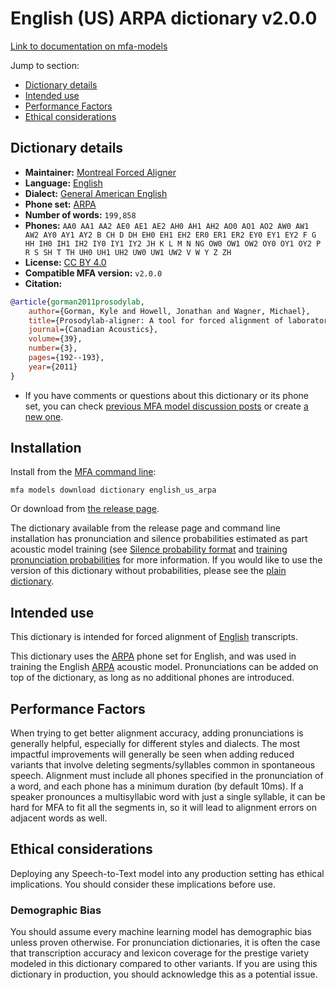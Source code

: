 
# English (US) ARPA dictionary v2.0.0

[Link to documentation on mfa-models](https://mfa-models.readthedocs.io/en/main/dictionary/english_us_arpa.html)

Jump to section:

- [Dictionary details](#dictionary-details)
- [Intended use](#intended-use)
- [Performance Factors](#performance-factors)
- [Ethical considerations](#ethical-considerations)

## Dictionary details

- **Maintainer:** [Montreal Forced Aligner](https://montreal-forced-aligner.readthedocs.io/)
- **Language:** [English](https://en.wikipedia.org/wiki/English_language)
- **Dialect:** [General American English](https://en.wikipedia.org/wiki/General_American_English)
- **Phone set:** [ARPA](https://en.wikipedia.org/wiki/ARPABET)
- **Number of words:** `199,858`
- **Phones:** `AA0 AA1 AA2 AE0 AE1 AE2 AH0 AH1 AH2 AO0 AO1 AO2 AW0 AW1 AW2 AY0 AY1 AY2 B CH D DH EH0 EH1 EH2 ER0 ER1 ER2 EY0 EY1 EY2 F G HH IH0 IH1 IH2 IY0 IY1 IY2 JH K L M N NG OW0 OW1 OW2 OY0 OY1 OY2 P R S SH T TH UH0 UH1 UH2 UW0 UW1 UW2 V W Y Z ZH`
- **License:** [CC BY 4.0](https://github.com/MontrealCorpusTools/mfa-models/tree/main/dictionary/english/us_arpa/v2.0.0/LICENSE)
- **Compatible MFA version:** `v2.0.0`
- **Citation:**

```bibtex
@article{gorman2011prosodylab,
	author={Gorman, Kyle and Howell, Jonathan and Wagner, Michael},
	title={Prosodylab-aligner: A tool for forced alignment of laboratory speech},
	journal={Canadian Acoustics},
	volume={39},
	number={3},
	pages={192--193},
	year={2011}
}
```

- If you have comments or questions about this dictionary or its phone set, you can check [previous MFA model discussion posts](https://github.com/MontrealCorpusTools/mfa-models/discussions?discussions_q=English+US+ARPA+dictionary+v2.0.0) or create [a new one](https://github.com/MontrealCorpusTools/mfa-models/discussions/new).

## Installation

Install from the [MFA command line](https://montreal-forced-aligner.readthedocs.io/en/latest/user_guide/models/index.html):

```
mfa models download dictionary english_us_arpa
```

Or download from [the release page](https://github.com/MontrealCorpusTools/mfa-models/releases/tag/dictionary-english_us_arpa-v2.0.0).

The dictionary available from the release page and command line installation has pronunciation and silence probabilities estimated as part acoustic model training (see [Silence probability format](https://montreal-forced-aligner.readthedocs.io/en/latest/user_guide/dictionary.html#silence-probabilities) and [training pronunciation probabilities](https://montreal-forced-aligner.readthedocs.io/en/latest/user_guide/workflows/training_dictionary.html) for more information.  If you would like to use the version of this dictionary without probabilities, please see the [plain dictionary](https://raw.githubusercontent.com/MontrealCorpusTools/mfa-models/main/dictionary/english/us_arpa/english_us_arpa.dict).

## Intended use

This dictionary is intended for forced alignment of [English](https://en.wikipedia.org/wiki/English_language) transcripts.

This dictionary uses the [ARPA](https://en.wikipedia.org/wiki/ARPABET) phone set for English, and was used in training the English [ARPA](https://en.wikipedia.org/wiki/ARPABET) acoustic model. Pronunciations can be added on top of the dictionary, as long as no additional phones are introduced.

## Performance Factors

When trying to get better alignment accuracy, adding pronunciations is generally helpful, especially for different styles and dialects. The most impactful improvements will generally be seen when adding reduced variants that involve deleting segments/syllables common in spontaneous speech.  Alignment must include all phones specified in the pronunciation of a word, and each phone has a minimum duration (by default 10ms). If a speaker pronounces a multisyllabic word with just a single syllable, it can be hard for MFA to fit all the segments in, so it will lead to alignment errors on adjacent words as well.

## Ethical considerations

Deploying any Speech-to-Text model into any production setting has ethical implications. You should consider these implications before use.

### Demographic Bias

You should assume every machine learning model has demographic bias unless proven otherwise. For pronunciation dictionaries, it is often the case that transcription accuracy and lexicon coverage for the prestige variety modeled in this dictionary compared to other variants. If you are using this dictionary in production, you should acknowledge this as a potential issue.

